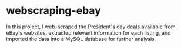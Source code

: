 # webscraping-ebay
In this project, I web-scraped the President's day deals available from eBay's websites, extracted relevant information for each listing, and imported the data into a MySQL database for further analysis. 

